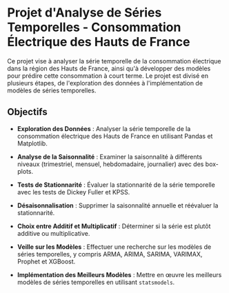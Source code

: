 # Projet d'Analyse de Séries Temporelles - Consommation Électrique des Hauts de France

Ce projet vise à analyser la série temporelle de la consommation électrique dans la région des Hauts de France, ainsi qu'à développer des modèles pour prédire cette consommation à court terme. Le projet est divisé en plusieurs étapes, de l'exploration des données à l'implémentation de modèles de séries temporelles.

## Objectifs

- **Exploration des Données** : Analyser la série temporelle de la consommation électrique des Hauts de France en utilisant Pandas et Matplotlib.

- **Analyse de la Saisonnalité** : Examiner la saisonnalité à différents niveaux (trimestriel, mensuel, hebdomadaire, journalier) avec des box-plots.

- **Tests de Stationnarité** : Évaluer la stationnarité de la série temporelle avec les tests de Dickey Fuller et KPSS.

- **Désaisonnalisation** : Supprimer la saisonnalité annuelle et réévaluer la stationnarité.

- **Choix entre Additif et Multiplicatif** : Déterminer si la série est plutôt additive ou multiplicative.

- **Veille sur les Modèles** : Effectuer une recherche sur les modèles de séries temporelles, y compris ARMA, ARIMA, SARIMA, VARIMAX, Prophet et XGBoost.

- **Implémentation des Meilleurs Modèles** : Mettre en œuvre les meilleurs modèles de séries temporelles en utilisant `statsmodels`.
